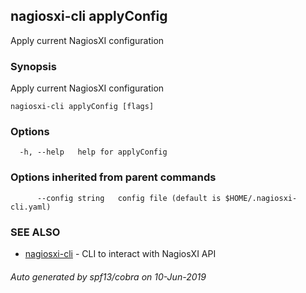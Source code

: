 ## nagiosxi-cli applyConfig

Apply current NagiosXI configuration

### Synopsis

Apply current NagiosXI configuration

```
nagiosxi-cli applyConfig [flags]
```

### Options

```
  -h, --help   help for applyConfig
```

### Options inherited from parent commands

```
      --config string   config file (default is $HOME/.nagiosxi-cli.yaml)
```

### SEE ALSO

* [nagiosxi-cli](nagiosxi-cli.md)	 - CLI to interact with NagiosXI API

###### Auto generated by spf13/cobra on 10-Jun-2019
